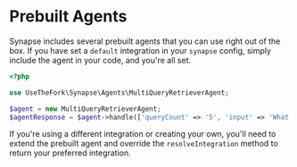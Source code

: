 # Prebuilt Agents

Synapse includes several prebuilt agents that you can use right out of the box. If you have set a `default` integration in your `synapse` config, simply include the agent in your code, and you're all set.

```php
<?php

use UseTheFork\Synapse\Agents\MultiQueryRetrieverAgent;

$agent = new MultiQueryRetrieverAgent;
$agentResponse = $agent->handle(['queryCount' => '5', 'input' => 'What gym activities do you recommend for heart health?']);
```

If you're using a different integration or creating your own, you'll need to extend the prebuilt agent and override the `resolveIntegration` method to return your preferred integration.
